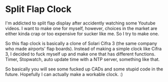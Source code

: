 # Split Flap Clock
I'm addicted to split flap display after accidently watching some Youtube videos. I want to make one for myself, however, choices in the market are either kinda crap or too expensive for sucker like me.
So I try to make one.

So this flap clock is basically a clone of Solari Cifra 3 (the same company who made airports' flap boards). Instead of making a simple clock like Cifra 3, I decided to fuck myself up and make one that has different functions. Timer, Stopwatch, auto update time with a NTP server, something like that. 

So basically you will see some fucked up CADs and some stupid code in the future. Hopefully I can actually make a workable clock. :)
